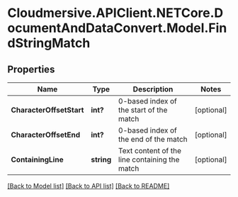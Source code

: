 # Cloudmersive.APIClient.NETCore.DocumentAndDataConvert.Model.FindStringMatch
## Properties

Name | Type | Description | Notes
------------ | ------------- | ------------- | -------------
**CharacterOffsetStart** | **int?** | 0-based index of the start of the match | [optional] 
**CharacterOffsetEnd** | **int?** | 0-based index of the end of the match | [optional] 
**ContainingLine** | **string** | Text content of the line containing the match | [optional] 

[[Back to Model list]](../README.md#documentation-for-models) [[Back to API list]](../README.md#documentation-for-api-endpoints) [[Back to README]](../README.md)

